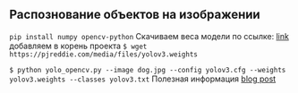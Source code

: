 ## Распознование объектов на изображении
`pip install numpy opencv-python`
 Скачиваем веса модели по ссылке: [link](https://pjreddie.com/media/files/yolov3.weights) добавляем в корень проекта
 `$ wget https://pjreddie.com/media/files/yolov3.weights`
 
 `$ python yolo_opencv.py --image dog.jpg --config yolov3.cfg --weights yolov3.weights --classes yolov3.txt`
 Полезная информация [blog post](http://www.arunponnusamy.com/yolo-object-detection-opencv-python.html)

